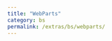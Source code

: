 ```yaml
---
title: "WebParts"
category: bs
permalink: /extras/bs/webparts/
---
```

<script>
    document.location = "/extras/bs";
</script>